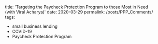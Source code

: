 title: 'Targeting the Paycheck Protection Program to those Most in Need (with Viral Acharya)'
date: 2020-03-29
permalink: /posts/PPP_Comments/
tags:
  - small business lending
  - COVID-19
  - Paycheck Protection Program 
